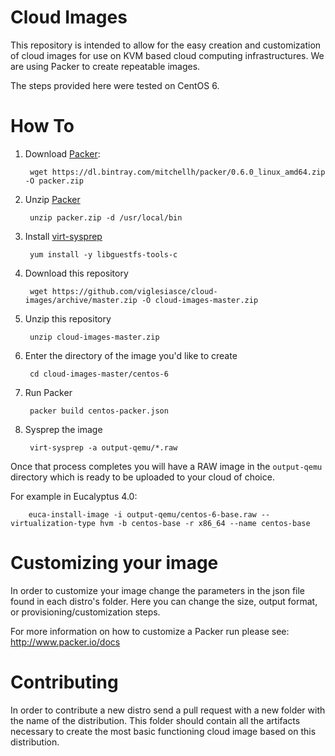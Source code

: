 # Cloud Images
This repository is intended to allow for the easy creation and customization of cloud images for use on KVM based cloud computing infrastructures. We are using Packer to create repeatable images.

The steps provided here were tested on CentOS 6.

# How To 

1. Download [Packer](http://www.packer.io/): 

        wget https://dl.bintray.com/mitchellh/packer/0.6.0_linux_amd64.zip -O packer.zip

2. Unzip [Packer](http://www.packer.io/)

        unzip packer.zip -d /usr/local/bin

3. Install [virt-sysprep](http://libguestfs.org/virt-sysprep.1.html)

        yum install -y libguestfs-tools-c
        
4. Download this repository

        wget https://github.com/viglesiasce/cloud-images/archive/master.zip -O cloud-images-master.zip
        
5. Unzip this repository

        unzip cloud-images-master.zip
        
6. Enter the directory of the image you'd like to create

        cd cloud-images-master/centos-6
        
7. Run Packer

        packer build centos-packer.json
        
8. Sysprep the image

        virt-sysprep -a output-qemu/*.raw

Once that process completes you will have a RAW image in the `output-qemu` directory which is ready to be uploaded to your cloud of choice. 

For example in Eucalyptus 4.0:

        euca-install-image -i output-qemu/centos-6-base.raw --virtualization-type hvm -b centos-base -r x86_64 --name centos-base

# Customizing your image
In order to customize your image change the parameters in the json file found in each distro's folder. Here you can change the size, output format, or provisioning/customization steps. 

For more information on how to customize a Packer run please see: http://www.packer.io/docs

# Contributing
In order to contribute a new distro send a pull request with a new folder with the name of the distribution. This folder should contain all the artifacts necessary to create the most basic functioning cloud image based on this distribution.  
